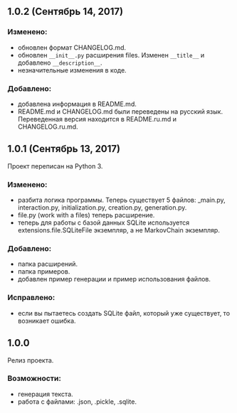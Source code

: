 ## 1.0.2 (Сентябрь 14, 2017)
### Изменено:
  - обновлен формат CHANGELOG.md.
  - обновлен ``__init__.py`` расширения files. Изменен ``__title__`` и добавлено ``__description__``.
  - незначительные изменения в коде.

### Добавлено:
  - добавлена информация в README.md.
  - README.md и CHANGELOG.md были переведены на русский язык. Переведенная версия находится в README.ru.md и CHANGELOG.ru.md.


## 1.0.1 (Сентябрь 13, 2017)
Проект переписан на Python 3.

### Изменено:
  - разбита логика программы. Теперь существует 5 файлов: _main.py, interaction.py, initialization.py, creation.py, generation.py.
  - file.py (work with a files) теперь расширение.
  - теперь для работы с базой данных SQLite используется extensions.file.SQLiteFile экземпляр, а не MarkovChain экземпляр.

### Добавлено:
  - папка расширений.
  - папка примеров.
  - добавлен пример генерации и пример использования файлов.

### Исправлено:
  - если вы пытаетесь создать SQLite файл, который уже существует, то возникает ошибка.


## 1.0.0
Релиз проекта.

### Возможности:
  - генерация текста.
  - работа с файлами: .json, .pickle, .sqlite.
